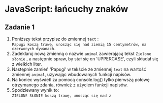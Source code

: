 # JavaScript: łańcuchy znaków

## Zadanie 1

1. Poniższy tekst przypisz do zmiennej `text` :  
`Papugi koszą trawę, unosząc się nad ziemią 15 centymetrów, na czerwonych dywanach.`
2. Zadeklaruj nową zmienną o nazwie `animal` zawierającą tekst `Zielone słonie` , a następnie spraw, by stał się on 'UPPERCASE', czyli składał się z wielkich liter.
3. Następnie zamień 'Papugi' w tekście ze zmiennej `text` na wartość zmiennej `animal`, używając wbudowanych funkcji napisów.
4. Na koniec wyświetl za pomocą console.log() tylko pierwszą połowę otrzymanego zdania, również z użyciem funkcji napisów.
5. Spodziewany wynik to:  
`ZIELONE SŁONIE koszą trawę, unosząc się nad z`
